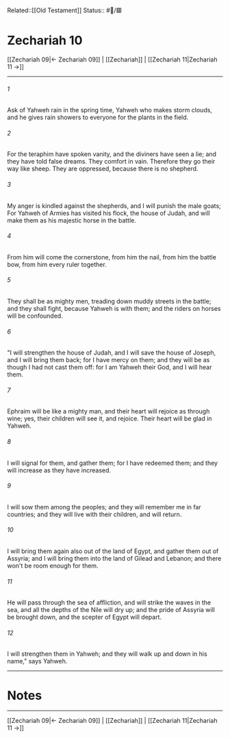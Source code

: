 Related::[[Old Testament]]
Status:: #📖/🟥
# Zechariah 10

[[Zechariah 09|← Zechariah 09]] | [[Zechariah]] | [[Zechariah 11|Zechariah 11 →]]
***



###### 1 
Ask of Yahweh rain in the spring time, Yahweh who makes storm clouds, and he gives rain showers to everyone for the plants in the field. 

###### 2 
For the teraphim have spoken vanity, and the diviners have seen a lie; and they have told false dreams. They comfort in vain. Therefore they go their way like sheep. They are oppressed, because there is no shepherd. 

###### 3 
My anger is kindled against the shepherds, and I will punish the male goats; For Yahweh of Armies has visited his flock, the house of Judah, and will make them as his majestic horse in the battle. 

###### 4 
From him will come the cornerstone, from him the nail, from him the battle bow, from him every ruler together. 

###### 5 
They shall be as mighty men, treading down muddy streets in the battle; and they shall fight, because Yahweh is with them; and the riders on horses will be confounded. 

###### 6 
"I will strengthen the house of Judah, and I will save the house of Joseph, and I will bring them back; for I have mercy on them; and they will be as though I had not cast them off: for I am Yahweh their God, and I will hear them. 

###### 7 
Ephraim will be like a mighty man, and their heart will rejoice as through wine; yes, their children will see it, and rejoice. Their heart will be glad in Yahweh. 

###### 8 
I will signal for them, and gather them; for I have redeemed them; and they will increase as they have increased. 

###### 9 
I will sow them among the peoples; and they will remember me in far countries; and they will live with their children, and will return. 

###### 10 
I will bring them again also out of the land of Egypt, and gather them out of Assyria; and I will bring them into the land of Gilead and Lebanon; and there won't be room enough for them. 

###### 11 
He will pass through the sea of affliction, and will strike the waves in the sea, and all the depths of the Nile will dry up; and the pride of Assyria will be brought down, and the scepter of Egypt will depart. 

###### 12 
I will strengthen them in Yahweh; and they will walk up and down in his name," says Yahweh.

---
# Notes


***
[[Zechariah 09|← Zechariah 09]] | [[Zechariah]] | [[Zechariah 11|Zechariah 11 →]]
